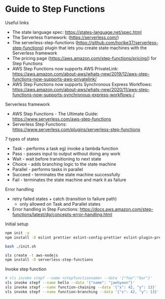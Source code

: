# Guide to Step Functions

Useful links

- The state language spec: https://states-language.net/spec.html
- The Serverless framework: (https://serverless.com/)
- The serverless-step-functions (https://github.com/horike37/serverless-step-functions) plugin that lets you create state machines with the Serverless framework
- The pricing page (https://aws.amazon.com/step-functions/pricing/) for Step Functions
- AWS Step Functions now supports AWS PrivateLink: https://aws.amazon.com/about-aws/whats-new/2019/12/aws-step-functions-now-supports-aws-privatelink/
- AWS Step Functions now supports Synchronous Express Workflows: https://aws.amazon.com/about-aws/whats-new/2020/11/aws-step-functions-now-supports-synchronous-express-workflows-/

Serverless framework

- AWS Step Functions - The Ultimate Guide: https://www.serverless.com/aws-step-functions
- Serverless Step Functions: https://www.serverless.com/plugins/serverless-step-functions

7 types of states

- Task - performs a task eg) invoke a lambda function
- Pass - passes input to output without doing any work
- Wait - wait before transitioning to next state
- Choice - adds branching logic to the state machine
- Parallel - performs tasks in parallel
- Succeed - terminates the state machine successfully
- Fail - terminates the state machine and mark it as failure

Error handling

- retry failed states + catch (transition to failure path)
  - only allowed on Task and Parallel states
- Error handling in Step Functions: https://docs.aws.amazon.com/step-functions/latest/dg/concepts-error-handling.html

Initial setup

```sh
npm init -y
npm install -D eslint prettier eslint-config-prettier eslint-plugin-prettier

bash ./init.sh

sls create -t aws-nodejs
npm install -D serverless-step-functions
```

Invoke step function

```sh
# sls invoke stepf --name <stepfunctionname> --data '{"foo":"bar"}'
sls invoke stepf --name hello --data '{"name": "jaehyeon"}'
sls invoke stepf --name function-chaining --data '{"x": 42, "y": 13}'
sls invoke stepf --name function-branching --data '{"x": 42, "y": 13}'
```
